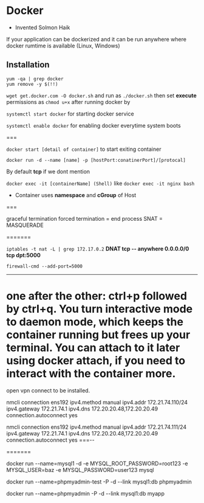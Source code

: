 # Docker

- Invented Solmon Haik

If your application can be dockerized and it can be run anywhere where docker rumtime is available (Linux, Windows)


## Installation 

```
yum -qa | grep docker
yum remove -y $(!!)
```


`wget get.docker.com -O docker.sh` and run as `./docker.sh` then set **execute** permissions as `chmod u+x`
after running docker by 


`systemctl start docker` for starting docker service

`systemctl enable docker` for enabling docker everytime system boots

===

`docker start [detail of container]`  to start exiting container 

`docker run -d --name [name] -p [hostPort:conatinerPort]/[protocal]`

By default **tcp** if we dont mention 

`docker exec -it [containerName] (Shell)` like `docker exec -it nginx bash` 

  - Container uses **namespace** and **cGroup** of Host

===

graceful termination 
forced termination = end process 
SNAT = MASQUERADE 

=======

`iptables -t nat -L | grep 172.17.0.2` 
**DNAT  tcp --  anywhere    0.0.0.0/0   tcp dpt:5000**

`firewall-cmd --add-port=5000` 

----

one after the other: ctrl+p followed by ctrl+q. You turn interactive mode to daemon mode, which keeps the container running but frees up your terminal. You can attach to it later using docker attach, if you need to interact with the container more.
===============
open vpn connect to be installed. 

nmcli connection ens192 ipv4.method manual ipv4.addr 172.21.74.110/24 ipv4.gateway 172.21.74.1 ipv4.dns 172.20.20.48,172.20.20.49 connection.autoconnect yes


nmcli connection ens192 ipv4.method manual ipv4.addr 172.21.74.111/24 ipv4.gateway 172.21.74.1 ipv4.dns 172.20.20.48,172.20.20.49 connection.autoconnect yes
===--




=======

docker run --name=mysql1 -d -e MYSQL_ROOT_PASSWORD=root123 -e MYSQL_USER=baz -e MYSQL_PASSWORD=user123 mysql 

docker run --name=phpmyadmin-test -P -d --link mysql1:db phpmyadmin


docker run --name=phpmyadmin -P -d --link mysql1:db myapp



